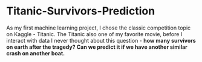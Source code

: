 # Titanic-Survivors-Prediction
As my first machine learning project, I chose the classic competition topic on Kaggle - Titanic. The Titanic also one of my favorite movie, before I interact with data I never thought about this question - **how many survivors on earth after the tragedy? Can we predict it if we have another similar crash on another boat.**
